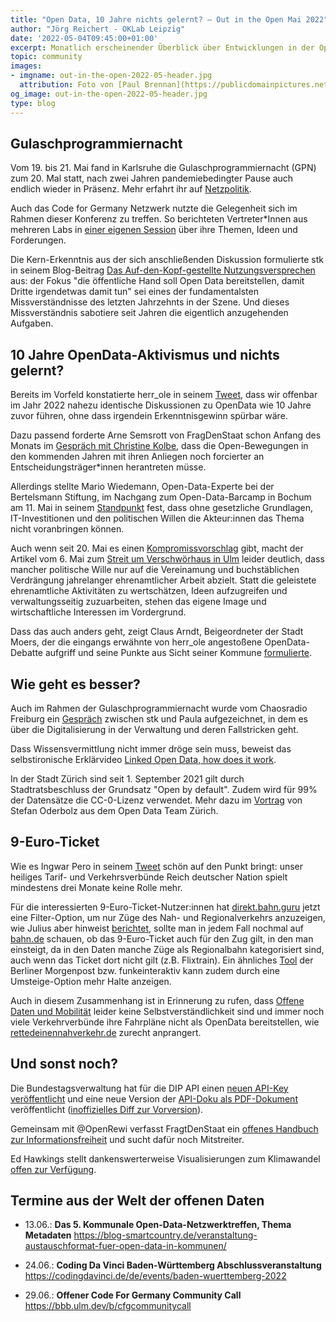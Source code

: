 ```yaml
---
title: "Open Data, 10 Jahre nichts gelernt? – Out in the Open Mai 2022"
author: "Jörg Reichert - OKLab Leipzig"
date: '2022-05-04T09:45:00+01:00'
excerpt: Monatlich erscheinender Überblick über Entwicklungen in der Open Data und Civic Tech Szene
topic: community
images:
- imgname: out-in-the-open-2022-05-header.jpg
  attribution: Foto von [Paul Brennan](https://publicdomainpictures.net/en/browse-author.php?a=74359) auf [publicdomainpictures.net](https://publicdomainpictures.net/en/view-image.php?image=90005&picture=open-sign)
og_image: out-in-the-open-2022-05-header.jpg
type: blog
---
```


## Gulaschprogrammiernacht

Vom 19. bis 21. Mai fand in Karlsruhe die Gulaschprogrammiernacht (GPN) zum 20. Mal statt, nach zwei Jahren pandemiebedingter Pause auch endlich wieder in Präsenz. Mehr erfahrt ihr auf [Netzpolitik](https://netzpolitik.org/2022/gulaschprogrammiernacht-hacken-mit-gulasch-und-trollen/).

Auch das Code for Germany Netzwerk nutzte die Gelegenheit sich im Rahmen dieser Konferenz zu treffen. So berichteten Vertreter*Innen aus mehreren Labs in [einer eigenen Session](https://media.ccc.de/v/gpn20-79-code-for-germany-open-data-digitales-ehrenamt) über ihre Themen, Ideen und Forderungen.

Die Kern-Erkenntnis aus der sich anschließenden Diskussion formulierte stk in seinem Blog-Beitrag [Das Auf-den-Kopf-gestellte Nutzungsversprechen](https://stefan.bloggt.es/2022/05/open-data-und-das-auf-den-kopf-gestellte-nutzungsversprechen/) aus: der Fokus "die öffentliche Hand soll Open Data bereitstellen, damit Dritte irgendetwas damit tun" sei eines der fundamentalsten Missverständnisse des letzten Jahrzehnts in der Szene. Und dieses Missverständnis sabotiere seit Jahren die eigentlich anzugehenden Aufgaben.

## 10 Jahre OpenData-Aktivismus und nichts gelernt?

Bereits im Vorfeld konstatierte herr_ole in seinem [Tweet](https://twitter.com/herr_ole/status/1526291254975283205), dass wir offenbar im Jahr 2022 nahezu identische Diskussionen zu OpenData wie 10 Jahre zuvor führen, ohne dass irgendein Erkenntnisgewinn spürbar wäre.

Dazu passend forderte Arne Semsrott von FragDenStaat schon Anfang des Monats im [Gespräch mit Christine Kolbe](https://twitter.com/WikimediaDE/status/1521388537991471104?t=Sp1G-M0QQp4vJRgZ3j38fQ&s=09), dass die Open-Bewegungen in den kommenden Jahren mit ihren Anliegen noch forcierter an Entscheidungsträger*innen herantreten müsse.

Allerdings stellte Mario Wiedemann, Open-Data-Experte bei der Bertelsmann Stiftung, im Nachgang zum Open-Data-Barcamp in Bochum am 11. Mai in seinem [Standpunkt](https://background.tagesspiegel.de/smart-city/open-data-verantwortliche-stehen-allein-auf-weiter-flur) fest, dass ohne gesetzliche Grundlagen, IT-Investitionen und den politischen Willen die Akteur:innen das Thema nicht voranbringen können.

Auch wenn seit 20. Mai es einen [Kompromissvorschlag](https://twitter.com/verschwoerhaus/status/1527734176576901122) gibt, macht der Artikel vom 6. Mai zum [Streit um Verschwörhaus in Ulm](https://www.swr.de/swraktuell/baden-wuerttemberg/ulm/neues-nutzungskonzept-fuer-verschwoerhaus-ulm-100.html) leider deutlich, dass mancher politische Wille nur auf die Vereinamung und buchstäblichen Verdrängung jahrelanger ehrenamtlicher Arbeit abzielt. Statt die geleistete ehrenamtliche Aktivitäten zu wertschätzen, Ideen aufzugreifen und verwaltungsseitig zuzuarbeiten, stehen das eigene Image und wirtschaftliche Interessen im Vordergrund.

Dass das auch anders geht, zeigt Claus Arndt, Beigeordneter der Stadt Moers, der die eingangs erwähnte von herr_ole angestoßene OpenData-Debatte aufgriff und seine Punkte aus Sicht seiner Kommune [formulierte](https://twitter.com/derarndt/status/1527205519248728064).

## Wie geht es besser?

Auch im Rahmen der Gulaschprogrammiernacht wurde vom Chaosradio Freiburg ein [Gespräch](https://rdl.de/beitrag/chaosradio-freiburg-0x63) zwischen stk und Paula aufgezeichnet, in dem es über die Digitalisierung in der Verwaltung und deren Fallstricken geht. 

Dass Wissensvermittlung nicht immer dröge sein muss, beweist das selbstironische Erklärvideo [Linked Open Data, how does it work](https://www.youtube.com/watch?v=0m79yDb4AzE).

In der Stadt Zürich sind seit 1. September 2021 gilt durch Stadtratsbeschluss der Grundsatz "Open by default". Zudem wird für 99% der Datensätze die CC-0-Lizenz verwendet. Mehr dazu im [Vortrag](https://speakerdeck.com/metaodi/data-governance-plus-ogd-einfuhrung) von Stefan Oderbolz aus dem Open Data Team Zürich.

## 9-Euro-Ticket

Wie es Ingwar Pero in seinem [Tweet](https://twitter.com/Perowinger94/status/1532002884631638017?t=EYeX-YLzuvUjnjAT8nkaIg&s=19) schön auf den Punkt bringt: unser heiliges Tarif- und Verkehrsverbünde Reich deutscher Nation spielt mindestens drei Monate keine Rolle mehr.

Für die interessierten 9-Euro-Ticket-Nutzer\:innen hat [direkt.bahn.guru](http://direkt.bahn.guru) jetzt eine Filter-Option, um nur Züge des Nah- und Regionalverkehrs anzuzeigen, wie Julius aber hinweist [berichtet](https://twitter.com/juliustens/status/1529322873827074048), sollte man in jedem Fall nochmal auf [bahn.de](http://bahn.de) schauen, ob das 9-Euro-Ticket auch für den Zug gilt, in den man einsteigt, da in den Daten manche Züge als Regionalbahn kategorisiert sind, auch wenn das Ticket dort nicht gilt (z.B. Flixtrain). Ein ähnliches [Tool](https://interaktiv.morgenpost.de/9-Euro-Ticket-Bahn-Reiseziel-Karte-Streckenplaner-ab-Berlin/) der Berliner Morgenpost bzw. funkeinteraktiv kann zudem durch eine Umsteige-Option mehr Halte anzeigen.

Auch in diesem Zusammenhang ist in Erinnerung zu rufen, dass [Offene Daten und Mobilität](https://video.codefor.de/w/2mL8H455YGVx2JM5QSXPhJ) leider keine Selbstverständlichkeit sind und immer noch viele Verkehrverbünde ihre Fahrpläne nicht als OpenData bereitstellen, wie [rettedeinennahverkehr.de](https://rettedeinennahverkehr.de/) zurecht anprangert.

## Und sonst noch?

Die Bundestagsverwaltung hat für die DIP API einen [neuen API-Key veröffentlicht](https://dip.bundestag.de/%C3%BCber-dip/hilfe/api#content) und eine neue Version der [API-Doku als PDF-Dokument](https://dip.bundestag.de/documents/informationsblatt_zur_dip_api.pdf) veröffentlicht ([inoffizielles Diff zur Vorversion](https://draftable.com/compare/nkoOPaVIrCgT)).

Gemeinsam mit @OpenRewi verfasst FragtDenStaat ein [offenes Handbuch zur Informationsfreiheit](https://twitter.com/fragdenstaat/status/1523561003665051650?t=ruZfaWeqpKHIhu-Qcbo_mg&s=09) und sucht dafür noch Mitstreiter.


Ed Hawkings stellt dankenswerterweise Visualisierungen zum Klimawandel [offen zur Verfügung](https://github.com/ed-hawkins/climate-visuals).

## Termine aus der Welt der offenen Daten

* 13.06.: **Das 5. Kommunale Open-Data-Netzwerktreffen, Thema Metadaten**
https://blog-smartcountry.de/veranstaltung-austauschformat-fuer-open-data-in-kommunen/

* 24.06.: **Coding Da Vinci Baden-Württemberg Abschlussveranstaltung**
https://codingdavinci.de/de/events/baden-wuerttemberg-2022

* 29.06.: **Offener Code For Germany Community Call**
https://bbb.ulm.dev/b/cfgcommunitycall


